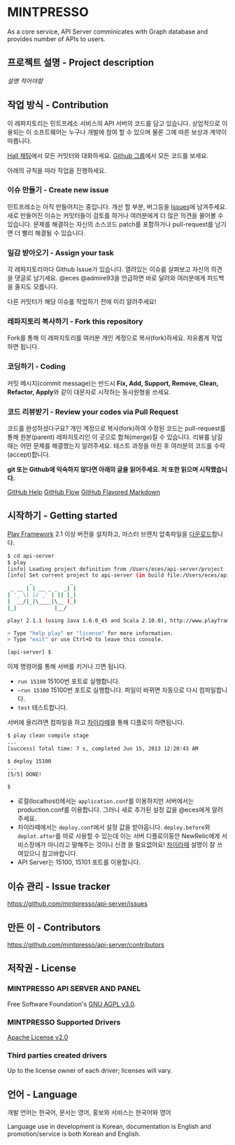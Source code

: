 # MINTPRESSO

As a core service, API Server comminicates with Graph database and provides number of APIs to users.

## 프로젝트 설명 - Project description 

*설명 적어야함*

## 작업 방식 - Contribution

이 레파지토리는 민트프레소 서비스의 API 서버의 코드를 담고 있습니다. 상업적으로 이용되는 이 소프트웨어는 누구나 개발에 참여 할 수 있으며 물론 그에 따른 보상과 계약이 따릅니다.

[Hall 채팅](https://hall.com/networks/23842)에서 모든 커밋터와 대화하세요.
[Github 그룹](http://github.com/mintpresso)에서 모든 코드를 보세요.

아래의 규칙을 따라 작업을 진행하세요.

### 이슈 만들기 - Create new issue

민트프레소는 아직 만들어지는 중입니다. 개선 할 부분, 버그등을 [Issues](https://github.com/mintpresso/api-server/issues)에 남겨주세요. 새로 만들어진 이슈는 커밋터들이 검토를 하거나 여러분에게 더 많은 의견을 물어볼 수 있습니다. 문제를 해결하는 자신의 소스코드 patch를 포함하거나 pull-request를 남기면 더 빨리 해결될 수 있습니다.

### 일감 받아오기 - Assign your task

각 레파지토리마다 Github Issue가 있습니다. 열려있는 이슈를 살펴보고 자신의 의견을 댓글로 남기세요. @eces @admire93을 언급하면 바로 달려와 여러분에게 피드백을 줄지도 모릅니다.

다른 커밋터가 해당 이슈를 작업하기 전에 미리 알려주세요!

### 레파지토리 복사하기 - Fork this repository

Fork를 통해 이 레파지토리를 여러분 개인 계정으로 복사(fork)하세요. 자유롭게 작업하면 됩니다.

### 코딩하기 - Coding

커밋 메시지(commit message)는 반드시 **Fix, Add, Support, Remove, Clean, Refactor, Apply**와 같이 대문자로 시작하는 동사원형을 쓰세요.

### 코드 리뷰받기 - Review your codes via Pull Request

코드를 완성하셨다구요? 개인 계정으로 복사(fork)하여 수정된 코드는 pull-request를 통해 원본(parent) 레파지토리인 이 곳으로 합쳐(merge)질 수 있습니다. 리뷰를 남길때는 어떤 문제를 해결했는지 알려주세요. 테스트 과정을 마친 후 여러분의 코드를 수락(accept)합니다.

**git 또는 Github에 익숙하지 않다면 아래의 글을 읽어주세요. 저 또한 읽으며 시작했습니다.**

[GitHub Help](https://help.github.com)
[GitHub Flow](http://scottchacon.com/2011/08/31/github-flow.html)
[GitHub Flavored Markdown](https://help.github.com/articles/github-flavored-markdown#references)

## 시작하기 - Getting started

[Play Framework](http://www.playframework.com) 2.1 이상 버전을 설치하고, 마스터 브랜치 압축파일을 [다운로드](https://github.com/mintpresso/api-server/archive/master.zip)합니다.

```bash
$ cd api-server
$ play
[info] Loading project definition from /Users/eces/api-server/project
[info] Set current project to api-server (in build file:/Users/eces/api-server/)
       _            _
 _ __ | | __ _ _  _| |
| '_ \| |/ _' | || |_|
|  __/|_|\____|\__ (_)
|_|            |__/

play! 2.1.1 (using Java 1.6.0_45 and Scala 2.10.0), http://www.playframework.org

> Type "help play" or "license" for more information.
> Type "exit" or use Ctrl+D to leave this console.

[api-server] $ 
```

이제 명령어를 통해 서버를 키거나 끄면 됩니다.

- `run 15100` 15100번 포트로 실행합니다.
- `~run 15100` 15100번 포트로 실행합니다. 파일이 바뀌면 자동으로 다시 컴파일합니다.
- `test` 테스트합니다.

서버에 올리려면 컴파일을 하고 [차이라떼](https://github.com/eces/chai-latte)를 통해 디플로이 하면됩니다.
```bash
$ play clean compile stage
...
[success] Total time: 7 s, completed Jun 15, 2013 12:20:43 AM

$ deploy 15100
...
[5/5] DONE!

$
```

- 로컬(localhost)에서는 `application.conf`를 이용하지만 서버에서는 production.conf를 이용합니다. 그러니 새로 추가된 설정 값을 @eces에게 알려주세요.
- 차이라떼에서는 `deploy.conf`에서 설정 값을 받아옵니다. `deploy.before`와 `deplot.after`를 따로 사용할 수 있는데 이는 서버 디플로이동안 NewRelic에게 서비스장애가 아니라고 말해주는 것이니 신경 쓸 필요없어요! [차이라떼](https://github.com/eces/chai-latte) 설명이 잘 쓰여있으니 참고바랍니다.
- API Server는 15100, 15101 포트를 이용합니다.

## 이슈 관리 - Issue tracker
https://github.com/mintpresso/api-server/issues

## 만든 이 - Contributors
https://github.com/mintpresso/api-server/contributors

## 저작권 - License

### MINTPRESSO API SERVER AND PANEL
Free Software Foundation's [GNU AGPL v3.0](http://www.gnu.org/licenses/agpl-3.0.html).

### MINTPRESSO Supported Drivers
[Apache License v2.0](http://www.apache.org/licenses/LICENSE-2.0)

### Third parties created drivers
Up to the license owner of each driver; licenses will vary.

## 언어 - Language

개발 언어는 한국어, 문서는 영어, 홍보와 서비스는 한국어와 영어

Language use in development is Korean, documentation is English and promotion/service is both Korean and English.
